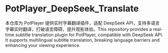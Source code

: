# PotPlayer_DeepSeek_Translate
本仓库为 PotPlayer 提供实时字幕翻译插件，适配 DeepSeek API，支持多语言字幕实时翻译，打破语言障碍，提升观影体验。This repository provides a real-time subtitle translation plugin for PotPlayer, compatible with DeepSeek API. It supports multilingual subtitle translation, breaking language barriers and enhancing your viewing experience.
